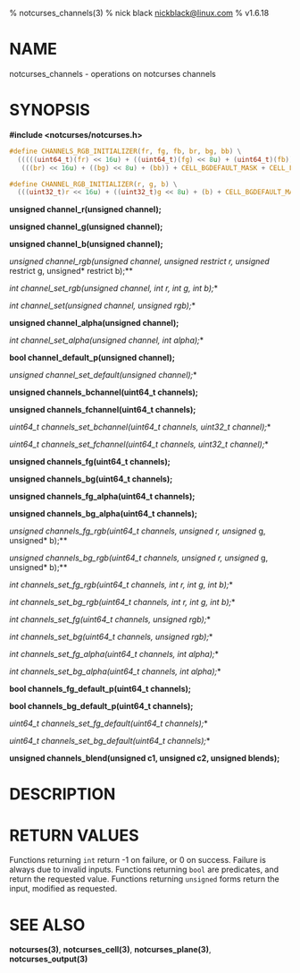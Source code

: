% notcurses_channels(3)
% nick black <nickblack@linux.com>
% v1.6.18

# NAME

notcurses_channels - operations on notcurses channels

# SYNOPSIS

**#include <notcurses/notcurses.h>**

```c
#define CHANNELS_RGB_INITIALIZER(fr, fg, fb, br, bg, bb) \
  (((((uint64_t)(fr) << 16u) + ((uint64_t)(fg) << 8u) + (uint64_t)(fb)) << 32ull) + \
   (((br) << 16u) + ((bg) << 8u) + (bb)) + CELL_BGDEFAULT_MASK + CELL_FGDEFAULT_MASK)

#define CHANNEL_RGB_INITIALIZER(r, g, b) \
  (((uint32_t)r << 16u) + ((uint32_t)g << 8u) + (b) + CELL_BGDEFAULT_MASK)
```

**unsigned channel_r(unsigned channel);**

**unsigned channel_g(unsigned channel);**

**unsigned channel_b(unsigned channel);**

**unsigned channel_rgb(unsigned channel, unsigned* restrict r, unsigned* restrict g, unsigned* restrict b);**

**int channel_set_rgb(unsigned* channel, int r, int g, int b);**

**int channel_set(unsigned* channel, unsigned rgb);**

**unsigned channel_alpha(unsigned channel);**

**int channel_set_alpha(unsigned* channel, int alpha);**

**bool channel_default_p(unsigned channel);**

**unsigned channel_set_default(unsigned* channel);**

**unsigned channels_bchannel(uint64_t channels);**

**unsigned channels_fchannel(uint64_t channels);**

**uint64_t channels_set_bchannel(uint64_t* channels, uint32_t channel);**

**uint64_t channels_set_fchannel(uint64_t* channels, uint32_t channel);**

**unsigned channels_fg(uint64_t channels);**

**unsigned channels_bg(uint64_t channels);**

**unsigned channels_fg_alpha(uint64_t channels);**

**unsigned channels_bg_alpha(uint64_t channels);**

**unsigned channels_fg_rgb(uint64_t channels, unsigned* r, unsigned* g, unsigned* b);**

**unsigned channels_bg_rgb(uint64_t channels, unsigned* r, unsigned* g, unsigned* b);**

**int channels_set_fg_rgb(uint64_t* channels, int r, int g, int b);**

**int channels_set_bg_rgb(uint64_t* channels, int r, int g, int b);**

**int channels_set_fg(uint64_t* channels, unsigned rgb);**

**int channels_set_bg(uint64_t* channels, unsigned rgb);**

**int channels_set_fg_alpha(uint64_t* channels, int alpha);**

**int channels_set_bg_alpha(uint64_t* channels, int alpha);**

**bool channels_fg_default_p(uint64_t channels);**

**bool channels_bg_default_p(uint64_t channels);**

**uint64_t channels_set_fg_default(uint64_t* channels);**

**uint64_t channels_set_bg_default(uint64_t* channels);**

**unsigned channels_blend(unsigned c1, unsigned c2, unsigned blends);**

# DESCRIPTION


# RETURN VALUES

Functions returning `int` return -1 on failure, or 0 on success. Failure is
always due to invalid inputs. Functions returning `bool` are predicates, and
return the requested value. Functions returning `unsigned` forms return the
input, modified as requested.

# SEE ALSO

**notcurses(3)**,
**notcurses_cell(3)**,
**notcurses_plane(3)**,
**notcurses_output(3)**
